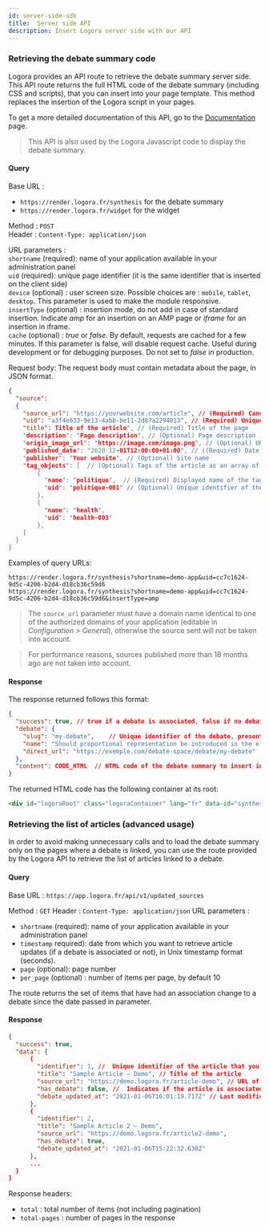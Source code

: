 ```yaml
---
id: server-side-sdk
title:  Server side API
description: Insert Logora server side with our API
---
```



### Retrieving the debate summary code

Logora provides an API route to retrieve the debate summary server side. This API route returns the full HTML code of the debate summary (including CSS and scripts), that you can insert into your page template. This method replaces the insertion of the Logora script in your pages.

To get a more detailed documentation of this API, go to the [Documentation](https://render.logora.fr/docs) page.

> This API is also used by the Logora Javascript code to display the debate summary.

#### Query

Base URL :
- `https://render.logora.fr/synthesis` for the debate summary
- `https://render.logora.fr/widget` for the widget

Method : `POST`  
Header : `Content-Type: application/json`

URL parameters :   
`shortname` (required): name of your application available in your administration panel\
`uid` (required): unique page identifier (it is the same identifier that is inserted on the client side)\
`device` (optional) : user screen size. Possible choices are : `mobile`, `tablet`, `desktop`. This parameter is used to make the module responsive.\
`insertType` (optional) : insertion mode, do not add in case of standard insertion. Indicate *amp* for an insertion on an AMP page or *iframe* for an insertion in iframe.  
`cache` (optional) : _true_ or _false_. By default, requests are cached for a few minutes. If this parameter is false, will disable request cache. Useful during development or for debugging purposes. Do not set to _false_ in production.


Request body: The request body must contain metadata about the page, in JSON format.
```json
{
  "source": 
  {
    "source_url": "https://yourwebsite.com/article", // (Required) Canonical URL of the page
    "uid": "a3f4e033-9e13-4abb-be11-2d87a2294013", // (Required) Unique identifier of the page
    "title": Title of the article", // (Required) Title of the page
    "description": "Page description", // (Optional) Page description
    "origin_image_url": "https://image.com/image.png", // (Optional) URL of the page image
    "published_date": "2020-12-01T12:00:00+01:00", // ((Required) Date of publication of the page in ISO_8601 format
    "publisher": "Your website", // (Optional) Site name
    "tag_objects": [  // (Optional) Tags of the article as an array of objects
        { 
          "name": "politique",  // (Required) Displayed name of the tag
          "uid": "politique-001" // (Optional) Unique identifier of the label. Can be omitted if the names are already unique
        }, 
        { 
          "name": "health", 
          "uid": "health-003" 
        },
    ]
  }
}
```


Examples of query URLs:
```
https://render.logora.fr/synthesis?shortname=demo-app&uid=cc7c1624-9d5c-4206-b2d4-d18cb36c59d6
https://render.logora.fr/synthesis?shortname=demo-app&uid=cc7c1624-9d5c-4206-b2d4-d18cb36c59d6&insertType=amp
```

> The `source_url` parameter must have a domain name identical to one of the authorized domains of your application (editable in *Configuration > General*), otherwise the source sent will not be taken into account.

> For performance reasons, sources published more than 18 months ago are not taken into account.


#### Response


The response returned follows this format:

```json
{
  "success": true, // true if a debate is associated, false if no debate or an error
  "debate": {    
    "slug": "my-debate",    // Unique identifier of the debate, present in the URL
    "name": "Should proportional representation be introduced in the election of deputies?",     // Debate title
    "direct_url": "https://exemple.com/debate-space/debate/my-debate"      // Link to the debate
  },
  "content": CODE_HTML  // HTML code of the debate summary to insert in the page. Attribute not present if success is false
}
```


The returned HTML code has the following container at its root: 

```html
<div id="logoraRoot" class="logoraContainer" lang="fr" data-id="synthesis"><div>
```


### Retrieving the list of articles (advanced usage)

In order to avoid making unnecessary calls and to load the debate summary only on the pages where a debate is linked, you can use the route provided by the Logora API to retrieve the list of articles linked to a debate.

#### Query

Base URL : 
`https://app.logora.fr/api/v1/updated_sources`

Method : `GET`
Header : `Content-Type: application/json`
URL parameters : 
- `shortname` (required): name of your application available in your administration panel
- `timestamp` required): date from which you want to retrieve article updates (if a debate is associated or not), in Unix timestamp format (seconds).
- `page` (optional): page number
- `per_page` (optional) : number of items per page, by default 10

The route returns the set of items that have had an association change to a debate since the date passed in parameter.

#### Response

```json
{
  "success": true,
  "data": {
      {
        "identifier": 1, //  Unique identifier of the article that you provide when inserting the debate summary
        "title": "Sample Article – Demo", // Title of the article
        "source_url": "https://demo.logora.fr/article-demo", // URL of the article
        "has_debate": false, //  Indicates if the article is associated with a debate
        "debate_updated_at": "2021-01-06T16:01:19.717Z" // Last modification of the association to a debate (association to a debate or removal of the association)
      },
      {
        "identifier": 2,
        "title": "Sample Article 2 – Demo",
        "source_url": "https://demo.logora.fr/article2-demo",
        "has_debate": true,
        "debate_updated_at": "2021-01-06T15:22:32.630Z"
      }, 
      ...
  }
}
```

Response headers:
- `total` : total number of items (not including pagination)
- `total-pages` : number of pages in the response
